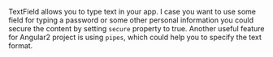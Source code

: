 TextField allows you to type text in your app. I case you want to use some field for typing a password or some other personal information you could secure the content by setting `secure` property to true.
Another useful feature for Angular2 project is using `pipes`, which could help you to specify the text format. 